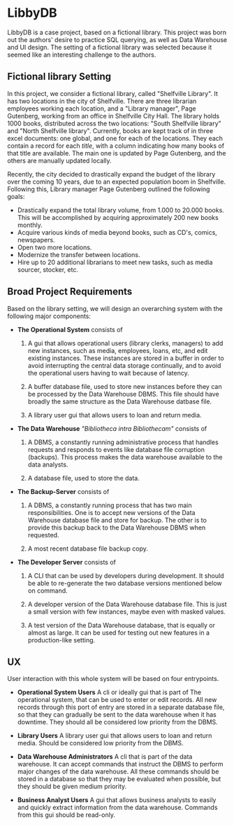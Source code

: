 # LibbyDB
LibbyDB is a case project, based on a fictional library. This project was born out the authors' desire to practice SQL querying, as well as Data Warehouse and UI design. The setting of a fictional library was selected because it seemed like an interesting challenge to the authors.

## Fictional library Setting
In this project, we consider a fictional library, called "Shelfville Library". It has two locations in the city of Shelfville. There are three librarian employees working each location, and a "Library manager", Page Gutenberg, working from an office in Shelfville City Hall. The library holds 1000 books, distributed across the two locations: "South Shelfville library" and "North Shelfville library". Currently, books are kept track of in three excel documents: one global, and one for each of the locations. They each contain a record for each *title*, with a column indicating how many books of that title are available. The main one is updated by Page Gutenberg, and the others are manually updated locally.

Recently, the city decided to drastically expand the budget of the library over the coming 10 years, due to an expected population boom in Shelfville. Following this, Library manager Page Gutenberg outlined the following goals:

* Drastically expand the total library volume, from 1.000 to 20.000 books. This will be accomplished by acquiring approximately 200 new books monthly.
* Acquire various kinds of media beyond books, such as CD's, comics, newspapers.
* Open two more locations.
* Modernize the transfer between locations.
* Hire up to 20 additional librarians to meet new tasks, such as media sourcer, stocker, etc.

## Broad Project Requirements
Based on the library setting, we will design an overarching system with the following major components:

* **The Operational System** consists of 
    1) A gui that allows operational users (library clerks, managers) to add new instances, such as media, employees, loans, etc, and edit existing instances. These instances are stored in a buffer in order to avoid interrupting the central data storage continually, and to avoid the operational users having to wait because of latency.

    2) A buffer database file, used to store new instances before they can be processed by the Data Warehouse DBMS. This file should have broadly the same structure as the Data Warehouse datbase file.

    3) A library user gui that allows users to loan and return media.

* **The Data Warehouse** *"Bibliotheca intra Bibliothecam"* consists of
    1) A DBMS, a constantly running administrative process that handles requests and responds to events like database file corruption (backups). This process makes the data warehouse available to the data analysts.

    2) A database file, used to store the data.

* **The Backup-Server** consists of
    1) A DBMS, a constantly running process that has two main responsibilities. One is to accept new versions of the Data Warehouse database file and store for backup. The other is to provide this backup back to the Data Warehouse DBMS when requested.
    
    2) A most recent database file backup copy.

* **The Developer Server** consists of
    1) A CLI that can be used by developers during development. It should be able to re-generate the two database versions mentioned below on command.

    2) A developer version of the Data Warehouse database file. This is just a small version with few instances, maybe even with masked values.

    3) A test version of the Data Warehouse database, that is equally or almost as large. It can be used for testing out new features in a production-like setting.

## UX
User interaction with this whole system will be based on four entrypoints.

* **Operational System Users** A cli or ideally gui that is part of The operational system, that can be used to enter or edit records. All new records through this port of entry are stored in a separate database file, so that they can gradually be sent to the data warehouse when it has downtime. They should all be considered low priority from the DBMS.

* **Library Users** A library user gui that allows users to loan and return media. Should be considered low priority from the DBMS.

* **Data Warehouse Administrators** A cli that is part of the data warehouse. It can accept commands that instruct the DBMS to perform major changes of the data warehouse. All these commands should be stored in a database so that they may be evaluated when possible, but they should be given medium priority.

* **Business Analyst Users** A gui that allows business analysts to easily and quickly extract information from the data warehouse. Commands from this gui should be read-only.



<!-- 
OLD DESCRIPTIONS BELOW





## Fictional Project Requirements
In order to facilitate development, the following project requirements were formulated at the beginning of the project, as if formulated by the (fictional) client.

* The database must be able to store user information, such as name, contact information and possibly an infraction count, such as 'the number of missed return dates'.

* The database must be able to store media informaton for the collection of the library. Media may be books, films, comics, cd's etc. Each media entry should contain information like name, description, publication date, date when obtained (by the library), date when the media left the collection (if applicable), an indicator of whether the media is currently loaned.

* The databse should hold employee information such as name, salary, title, who the employee reports too, what library location they work at (if applicable).

* In case the library expands across multiple locations, the datbase must be able to store information on which location each media is stored at, as well as where in the library the media is located.

* The DBMS must have friendly UI that employees can use to log new entries in the database. The UI should also be able to query the database for entries, such as overdue media, users etc.

## Project Features
The database currently satisfies most of the features to some extent. Below is an Entity Relationship (ER) diagram that represents the database entities and their relationships.

<img src="db_design/ER_diagram.png" alt="ER diagram" width="900"/>

* LibbyDB is executable, and can be run in the following way, opening either the CLI or GUI. Default mode is "cli". The GUI can also be opened in the CLI.

`python -m libbydb`

`python -m libbydb -mode gui`

* LibbyDB can also be run with the following command:

`YOUR/PATH/HERE/LibbyDB/main.py` -->